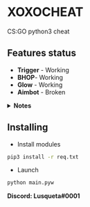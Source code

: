 # XOXOCHEAT
CS:GO python3 cheat

## Features status
* **Trigger** - Working
* **BHOP**- Working
* **Glow** - Working
* **Aimbot** - Broken

<details>
	<summary><b>Notes</b></summary>
<hr>

* **Triggerbot:**
	* **Keybinding** - __SHIFT__
	* **WARNING** - 0ms shot delay, don't try to legit

<hr>
</details>

## Installing

* Install modules
```bash
pip3 install -r req.txt
```

* Launch
```bash
python main.pyw
```

__Discord: Lusqueta#0001__
